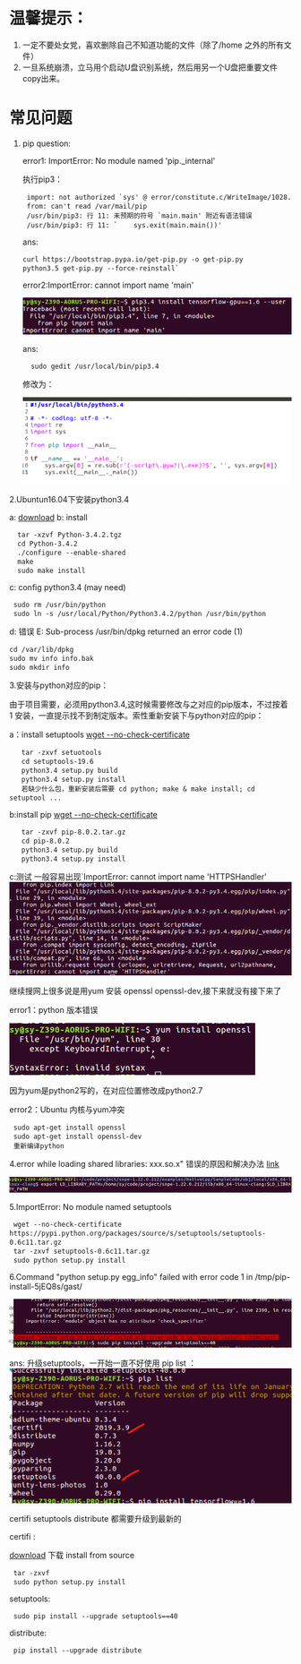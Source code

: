 # 温馨提示：
1. 一定不要处女党，喜欢删除自己不知道功能的文件（除了/home 之外的所有文件）
2. 一旦系统崩溃，立马用个启动U盘识别系统，然后用另一个U盘把重要文件copy出来。

# 常见问题

1. pip question:
  
   error1:  ImportError: No module named 'pip._internal'
   
   执行pip3：
    
        import: not authorized `sys' @ error/constitute.c/WriteImage/1028.
        from: can't read /var/mail/pip
        /usr/bin/pip3: 行 11: 未预期的符号 `main.main' 附近有语法错误
        /usr/bin/pip3: 行 11: `    sys.exit(main.main())'
   ans:
       
       curl https://bootstrap.pypa.io/get-pip.py -o get-pip.py
       python3.5 get-pip.py --force-reinstall`
   
   error2:ImportError: cannot import name 'main'
    
    ![error3](pip/error3.png)
    
    ans:
    
         sudo gedit /usr/local/bin/pip3.4
         
         
      修改为：
      
   ![ans](pip/ans3.png)
       
2.Ubuntun16.04下安装python3.4

  a: [download](https://www.python.org/ftp/python/3.4.2/Python-3.4.2.tgz)
  b: install
  
      tar -xzvf Python-3.4.2.tgz
      cd Python-3.4.2
      ./configure --enable-shared
      make
      sudo make install
  c: config python3.4 (may need)
  
     sudo rm /usr/bin/python
     sudo ln -s /usr/local/Python/Python3.4.2/python /usr/bin/python   
  d: 错误 E: Sub-process /usr/bin/dpkg returned an error code (1)
  
    cd /var/lib/dpkg
    sudo mv info info.bak
    sudo mkdir info
        
3.安装与python对应的pip：

   由于项目需要，必须用python3.4,这时候需要修改与之对应的pip版本，不过按着 1 安装，一直提示找不到制定版本。索性重新安装下与python对应的pip：

a：install setuptools [wget --no-check-certificate ](https://pypi.python.org/packages/source/s/setuptools/setuptools-19.6.tar.gz#md5=c607dd118eae682c44ed146367a17e26)
  
       tar -zxvf setuotools
       cd setuptools-19.6
       python3.4 setup.py build
       python3.4 setup.py install
       若缺少什么包，重新安装后需要 cd python; make & make install; cd setuptool ...
   
b:install pip [wget --no-check-certificate](https://pypi.python.org/packages/source/p/pip/pip-8.0.2.tar.gz#md5=3a73c4188f8dbad6a1e6f6d44d117eeb)

       tar -zxvf pip-8.0.2.tar.gz
       cd pip-8.0.2
       python3.4 setup.py build
       python3.4 setup.py install
   
c:测试 一般容易出现`ImportError: cannot import name 'HTTPSHandler'
 ![HTTP](pip/error2.png)
 
 继续搜网上很多说是用yum 安装 openssl openssl-dev,接下来就没有接下来了
 
 error1：python 版本错误
 
 ![python](pip/error1.png)
 
   因为yum是python2写的，在对应位置修改成python2.7
 
 error2：Ubuntu 内核与yum冲突
 
     sudo apt-get install openssl
     sudo apt-get install openssl-dev
     重新编译python
      
 4.error while loading shared libraries: xxx.so.x" 错误的原因和解决办法 [link](https://www.cnblogs.com/Anker/p/3209876.html)  

![](pic/ans4.png)

5.ImportError: No module named setuptools


     wget --no-check-certificate  https://pypi.python.org/packages/source/s/setuptools/setuptools-0.6c11.tar.gz
     tar -zxvf setuptools-0.6c11.tar.gz
     sudo python setup.py install

6.Command "python setup.py egg_info" failed with error code 1 in /tmp/pip-install-5jEQ8s/gast/
 
 ![](pic/eggans1.png)
 
 ans: 升级setuptools，一开始一直不好使用
 pip list ：
 ![](pic/eggans2.png)
 
 certifi setuptools distribute 都需要升级到最新的
 
 certifi :
 
 [download](https://pypi.org/project/certifi/#files) 下载 install from source 
 
 
     tar -zxvf 
     sudo python setup.py install 
     
 setuptools:
 
 
     sudo pip install --upgrade setuptools==40
 distribute:
 
     
     pip install --upgrade distribute
 